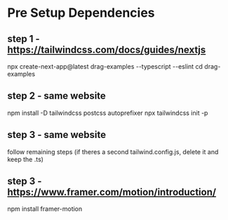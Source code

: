# Pre Setup Dependencies

## step 1 - https://tailwindcss.com/docs/guides/nextjs
npx create-next-app@latest drag-examples --typescript --eslint
cd drag-examples

## step 2 - same website
npm install -D tailwindcss postcss autoprefixer
npx tailwindcss init -p

## step 3 - same website
follow remaining steps
(if theres a second tailwind.config.js, delete it and keep the .ts)

## step 3 - https://www.framer.com/motion/introduction/
npm install framer-motion

